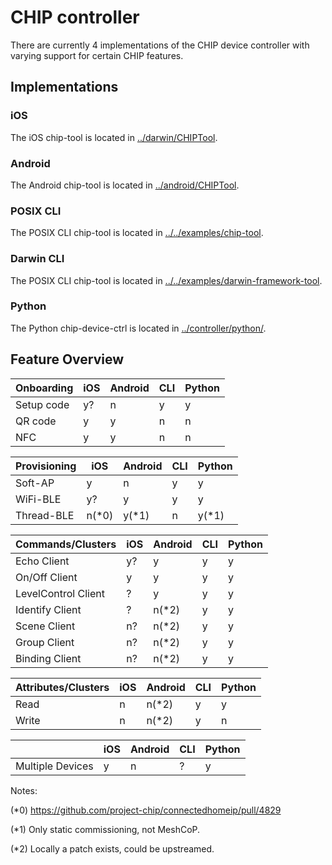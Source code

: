 # CHIP controller

There are currently 4 implementations of the CHIP device controller with varying
support for certain CHIP features.

## Implementations

### iOS

The iOS chip-tool is located in [../darwin/CHIPTool](../darwin/CHIPTool).

### Android

The Android chip-tool is located in [../android/CHIPTool](../android/CHIPTool).

### POSIX CLI

The POSIX CLI chip-tool is located in
[../../examples/chip-tool](../../examples/chip-tool).

### Darwin CLI

The POSIX CLI chip-tool is located in
[../../examples/darwin-framework-tool](../../examples/chip-tool).

### Python

The Python chip-device-ctrl is located in
[../controller/python/](../controller/python).

## Feature Overview

| Onboarding | iOS | Android | CLI | Python |
| ---------- | --- | ------- | --- | ------ |
| Setup code | y?  | n       | y   | y      |
| QR code    | y   | y       | n   | n      |
| NFC        | y   | y       | n   | n      |

| Provisioning | iOS    | Android | CLI | Python |
| ------------ | ------ | ------- | --- | ------ |
| Soft-AP      | y      | n       | y   | y      |
| WiFi-BLE     | y?     | y       | y   | y      |
| Thread-BLE   | n(\*0) | y(\*1)  | n   | y(\*1) |

| Commands/Clusters   | iOS | Android | CLI | Python |
| ------------------- | --- | ------- | --- | ------ |
| Echo Client         | y?  | y       | y   | y      |
| On/Off Client       | y   | y       | y   | y      |
| LevelControl Client | ?   | y       | y   | y      |
| Identify Client     | ?   | n(\*2)  | y   | y      |
| Scene Client        | n?  | n(\*2)  | y   | y      |
| Group Client        | n?  | n(\*2)  | y   | y      |
| Binding Client      | n?  | n(\*2)  | y   | y      |

| Attributes/Clusters | iOS | Android | CLI | Python |
| ------------------- | --- | ------- | --- | ------ |
| Read                | n   | n(\*2)  | y   | y      |
| Write               | n   | n(\*2)  | y   | n      |

|                  | iOS | Android | CLI | Python |
| ---------------- | --- | ------- | --- | ------ |
| Multiple Devices | y   | n       | ?   | y      |

Notes:

(\*0) <https://github.com/project-chip/connectedhomeip/pull/4829>

(\*1) Only static commissioning, not MeshCoP.

(\*2) Locally a patch exists, could be upstreamed.
